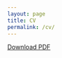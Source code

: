 ```yaml
---
layout: page
title: CV
permalink: /cv/
---
```


[Download PDF](/assets/Philip-Woods-CV-20240405.pdf)

